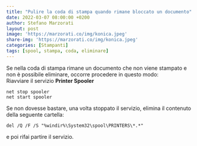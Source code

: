 ```yaml
---
title: "Pulire la coda di stampa quando rimane bloccato un documento"
date: 2022-03-07 08:00:00 +0200
author: Stefano Marzorati
layout: post
image: 'https://marzorati.co/img/konica.jpeg'
share-img: 'https://marzorati.co/img/konica.jpeg'
categories: [Stampanti]
tags: [spool, stampa, coda, eliminare]
---
```

Se nella coda di stampa rimane un documento che non viene stampato e non è possibile eliminare, occorre procedere in questo modo:   
Riavviare il servizio **Printer Spooler**

	net stop spooler
	net start spooler

Se non dovesse bastare, una volta stoppato il servizio, elimina il contenuto della seguente cartella:   
	
	del /Q /F /S "%windir%\System32\spool\PRINTERS\*.*"

e poi rifai partire il servizio.